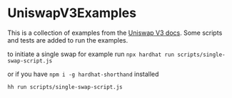 # UniswapV3Examples
This is a collection of examples from the [Uniswap V3 docs](https://docs.uniswap.org/protocol/guides/swaps/single-swaps). Some scripts and tests are added to run the examples.

to initiate a single swap for example run
```npx hardhat run scripts/single-swap-script.js```

or if you have ```npm i -g hardhat-shorthand``` installed

```hh run scripts/single-swap-script.js```